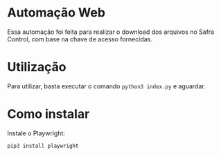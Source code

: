# Automação Web
Essa automação foi feita para realizar o download dos arquivos no Safra Control, com base na chave de acesso fornecidas.

# Utilização
Para utilizar, basta executar o comando `python3 index.py` e aguardar.

# Como instalar
Instale o Playwright:

`pip3 install playwright`
